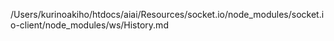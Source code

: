 /Users/kurinoakiho/htdocs/aiai/Resources/socket.io/node_modules/socket.io-client/node_modules/ws/History.md